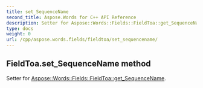 ```yaml
---
title: set_SequenceName
second_title: Aspose.Words for C++ API Reference
description: Setter for Aspose::Words::Fields::FieldToa::get_SequenceName. 
type: docs
weight: 0
url: /cpp/aspose.words.fields/fieldtoa/set_sequencename/
---
```

## FieldToa.set_SequenceName method


Setter for [Aspose::Words::Fields::FieldToa::get_SequenceName](./get_sequencename/).

